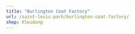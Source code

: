 ```yaml
---
title: "Burlington Coat Factory"
url: /saint-louis-park/burlington-coat-factory/
shop: Kleidung
---
```

